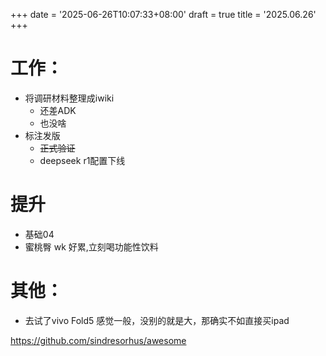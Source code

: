+++
date = '2025-06-26T10:07:33+08:00'
draft = true
title = '2025.06.26'
+++

<!--more-->
# 工作：
- 将调研材料整理成iwiki
  - 还差ADK
  - 也没啥
- 标注发版
  - ~~正式验证~~
  - deepseek r1配置下线

  
# 提升
- 基础04
- 蜜桃臀 wk 好累,立刻喝功能性饮料
# 其他：
- 去试了vivo Fold5 感觉一般，没别的就是大，那确实不如直接买ipad

https://github.com/sindresorhus/awesome